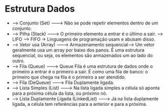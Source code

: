 # Estrutura Dados

- --> Conjunto (Set) ---> Não se pode repetir elementos dentro de um conjunto.
- --> Pilha (Stack) ---> O primeiro elemento a entrar é o último a sair. --> LIFO --> FIFO -> Linguagens de programação usam e abusam disso.
- --> Vetor usa (Array) --->  Armazenamento sequencial--> Um vetor geralmente usa um array por baixo dos panos. É uma estrutura sequencial, ou seja, os elementos são armazenados um ao lado do outro.
- --> Fila (Queue)  ---> Queue Fila é uma estrutura de dados onde o primeiro a entrar é o primeiro a sair. É como uma fila de banco: o primeiro que chega na fila é o primeiro a ser atendido.
- --> Fila (DeQueue) ---> Fila Duplamente ligada.
- --> Lista Simples (List) ---> Na lista ligada simples a célula só aponta para a próxima célula da lista, ou próximo nó.
- --> Lista Duplamente Ligada (LinkedList) ---> Já na lista duplamente ligada, a célula tem referências para a anterior e para a próxima.
